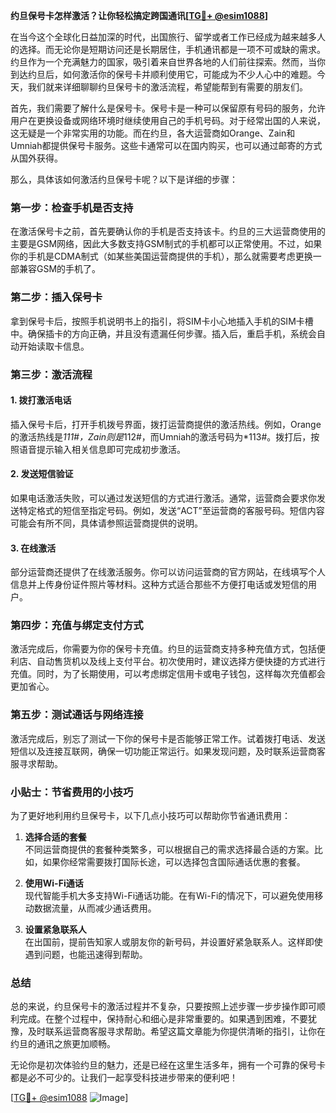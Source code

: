 **约旦保号卡怎样激活？让你轻松搞定跨国通讯[[TG💪+ @esim1088](https://t.me/s/esim1088)]**

在当今这个全球化日益加深的时代，出国旅行、留学或者工作已经成为越来越多人的选择。而无论你是短期访问还是长期居住，手机通讯都是一项不可或缺的需求。约旦作为一个充满魅力的国家，吸引着来自世界各地的人们前往探索。然而，当你到达约旦后，如何激活你的保号卡并顺利使用它，可能成为不少人心中的难题。今天，我们就来详细聊聊约旦保号卡的激活流程，希望能帮到有需要的朋友们。

首先，我们需要了解什么是保号卡。保号卡是一种可以保留原有号码的服务，允许用户在更换设备或网络环境时继续使用自己的手机号码。对于经常出国的人来说，这无疑是一个非常实用的功能。而在约旦，各大运营商如Orange、Zain和Umniah都提供保号卡服务。这些卡通常可以在国内购买，也可以通过邮寄的方式从国外获得。

那么，具体该如何激活约旦保号卡呢？以下是详细的步骤：

### 第一步：检查手机是否支持

在激活保号卡之前，首先要确认你的手机是否支持该卡。约旦的三大运营商使用的主要是GSM网络，因此大多数支持GSM制式的手机都可以正常使用。不过，如果你的手机是CDMA制式（如某些美国运营商提供的手机），那么就需要考虑更换一部兼容GSM的手机了。

### 第二步：插入保号卡

拿到保号卡后，按照手机说明书上的指引，将SIM卡小心地插入手机的SIM卡槽中。确保插卡的方向正确，并且没有遗漏任何步骤。插入后，重启手机，系统会自动开始读取卡信息。

### 第三步：激活流程

#### 1. **拨打激活电话**
   插入保号卡后，打开手机拨号界面，拨打运营商提供的激活热线。例如，Orange的激活热线是*111#，Zain则是*112#，而Umniah的激活号码为*113#。拨打后，按照语音提示输入相关信息即可完成初步激活。

#### 2. **发送短信验证**
   如果电话激活失败，可以通过发送短信的方式进行激活。通常，运营商会要求你发送特定格式的短信至指定号码。例如，发送“ACT”至运营商的客服号码。短信内容可能会有所不同，具体请参照运营商提供的说明。

#### 3. **在线激活**
   部分运营商还提供了在线激活服务。你可以访问运营商的官方网站，在线填写个人信息并上传身份证件照片等材料。这种方式适合那些不方便打电话或发短信的用户。

### 第四步：充值与绑定支付方式

激活完成后，你需要为你的保号卡充值。约旦的运营商支持多种充值方式，包括便利店、自动售货机以及线上支付平台。初次使用时，建议选择方便快捷的方式进行充值。同时，为了长期使用，可以考虑绑定信用卡或电子钱包，这样每次充值都会更加省心。

### 第五步：测试通话与网络连接

激活完成后，别忘了测试一下你的保号卡是否能够正常工作。试着拨打电话、发送短信以及连接互联网，确保一切功能正常运行。如果发现问题，及时联系运营商客服寻求帮助。

### 小贴士：节省费用的小技巧

为了更好地利用约旦保号卡，以下几点小技巧可以帮助你节省通讯费用：

1. **选择合适的套餐**  
   不同运营商提供的套餐种类繁多，可以根据自己的需求选择最合适的方案。比如，如果你经常需要拨打国际长途，可以选择包含国际通话优惠的套餐。

2. **使用Wi-Fi通话**  
   现代智能手机大多支持Wi-Fi通话功能。在有Wi-Fi的情况下，可以避免使用移动数据流量，从而减少通话费用。

3. **设置紧急联系人**  
   在出国前，提前告知家人或朋友你的新号码，并设置好紧急联系人。这样即使遇到问题，也能迅速得到帮助。

### 总结

总的来说，约旦保号卡的激活过程并不复杂，只要按照上述步骤一步步操作即可顺利完成。在整个过程中，保持耐心和细心是非常重要的。如果遇到困难，不要犹豫，及时联系运营商客服寻求帮助。希望这篇文章能为你提供清晰的指引，让你在约旦的通讯之旅更加顺畅。

无论你是初次体验约旦的魅力，还是已经在这里生活多年，拥有一个可靠的保号卡都是必不可少的。让我们一起享受科技进步带来的便利吧！

[[TG💪+ @esim1088](https://t.me/s/esim1088) ![Image](https://i.postimg.cc/4NQfJmqS/Snipaste-2025-05-13-00-14-12.png)]